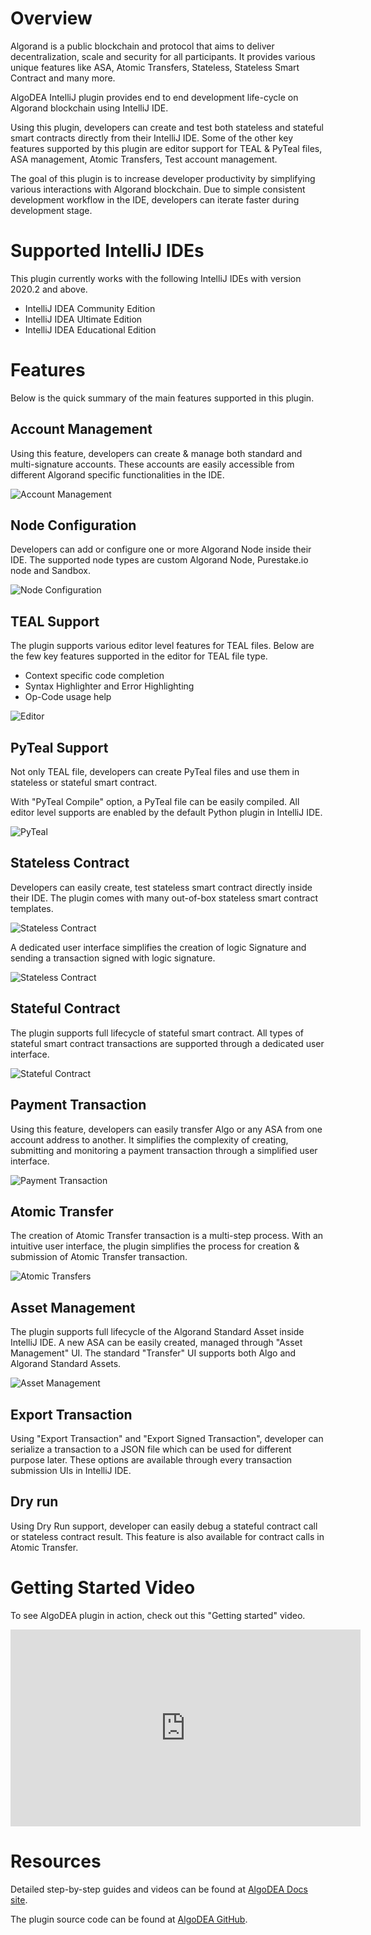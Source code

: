 # Overview

Algorand is a public blockchain and protocol that aims to deliver decentralization, scale and security for all participants. It provides various unique features like ASA, Atomic Transfers, Stateless,
Stateless Smart Contract and many more.

AlgoDEA IntelliJ plugin provides end to end development life-cycle on Algorand blockchain using IntelliJ IDE.

Using this plugin, developers can create and test both stateless and stateful smart contracts directly from their IntelliJ IDE. Some of the other key features supported by this plugin are editor support for TEAL & PyTeal files, ASA management, Atomic Transfers, Test account management.

The goal of this plugin is to increase developer productivity by simplifying various interactions with Algorand blockchain. Due to simple consistent development workflow in the IDE, developers can iterate faster during development stage.

# Supported IntelliJ IDEs

This plugin currently works with the following IntelliJ IDEs with version 2020.2 and above.

- IntelliJ IDEA Community Edition
- IntelliJ IDEA Ultimate Edition
- IntelliJ IDEA Educational Edition

# Features

Below is the quick summary of the main features supported in this plugin.

## Account Management

Using this feature, developers can create & manage both standard and multi-signature accounts. These accounts are easily accessible from different Algorand specific functionalities in the IDE.

![Account Management](images/account-mgmt.png)

## Node Configuration

Developers can add or configure one or more Algorand Node inside their IDE. The supported node types are custom Algorand Node, Purestake.io node and Sandbox.

![Node Configuration](images/node-config.png)

## TEAL Support 

The plugin supports various editor level features for TEAL files. 
Below are the few key features supported in the editor for TEAL file type.

- Context specific code completion
- Syntax Highlighter and Error Highlighting
- Op-Code usage help

![Editor](images/code-completion.png)

## PyTeal Support

Not only TEAL file, developers can create PyTeal files and use them in stateless or stateful smart contract. 

With "PyTeal Compile" option, a PyTeal file can be easily compiled. All editor level supports are enabled by the default Python plugin in IntelliJ IDE.

![PyTeal](images/pyteal.png)

## Stateless Contract

Developers can easily create, test stateless smart contract directly inside their IDE. The plugin comes with many out-of-box stateless smart contract
templates. 

![Stateless Contract](images/stateless.png)

A dedicated user interface simplifies the creation of logic Signature and sending a transaction signed with logic signature. 

![Stateless Contract](images/logicsig.png)

## Stateful Contract

The plugin supports full lifecycle of stateful smart contract. All types of stateful smart contract transactions are supported through a dedicated user interface. 

![Stateful Contract](images/stateful.png)

## Payment Transaction

Using this feature, developers can easily transfer Algo or any ASA from one account address to another. It simplifies the complexity of creating, submitting and monitoring a payment transaction through a simplified user
interface. 

![Payment Transaction](images/payment.png)

## Atomic Transfer 

The creation of Atomic Transfer transaction is a multi-step process. With an intuitive user interface, the plugin simplifies the process for creation & submission of Atomic Transfer transaction.

![Atomic Transfers](images/atomic-transfer.png)

## Asset Management

The plugin supports full lifecycle of the Algorand Standard Asset inside IntelliJ IDE. A new ASA can be easily created, managed through "Asset Management" UI. The standard "Transfer" UI supports both Algo and Algorand Standard Assets.

![Asset Management](images/asset-mgmt.png)

## Export Transaction

Using "Export Transaction" and "Export Signed Transaction", developer can serialize a transaction to a JSON file which can be used for different purpose later. These options are available through every transaction submission UIs in IntelliJ IDE.

## Dry run

Using Dry Run support, developer can easily debug a stateful contract call or stateless contract result. This feature is also available for contract calls in Atomic Transfer.

# Getting Started Video

To see AlgoDEA plugin in action, check out this "Getting started" video.

<iframe width="560" height="315" src="https://www.youtube.com/watch?v=sah1z0BinW0" frameborder="0" allow="accelerometer; autoplay; encrypted-media; gyroscope; picture-in-picture" allowfullscreen>
</iframe> 

# Resources

Detailed step-by-step guides and videos can be found at [AlgoDEA Docs site](https://algodea-docs.bloxbean.com/).

The plugin source code can be found at [AlgoDEA GitHub](https://github.com/bloxbean/algodea).


 
 

